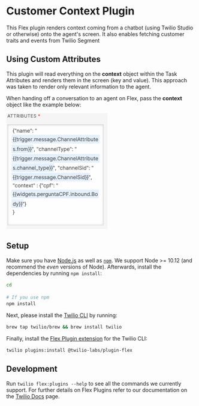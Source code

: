 # Customer Context Plugin

This Flex plugin renders context coming from a chatbot (using Twilio Studio or otherwise) onto the agent's screen. It also enables fetching customer traits and events from Twilio Segment

## Using Custom Attributes

This plugin will read everything on the **context** object within the Task Attributes and renders them in the screen (key and value). This approach was taken to render only relevant information to the agent.

When handing off a conversation to an agent on Flex, pass the **context** object like the example below:

![setup](screenshots/setup.png)

## Setup

Make sure you have [Node.js](https://nodejs.org) as well as [`npm`](https://npmjs.com). We support Node >= 10.12 (and recommend the _even_ versions of Node). Afterwards, install the dependencies by running `npm install`:

```bash
cd 

# If you use npm
npm install
```

Next, please install the [Twilio CLI](https://www.twilio.com/docs/twilio-cli/quickstart) by running:

```bash
brew tap twilio/brew && brew install twilio
```

Finally, install the [Flex Plugin extension](https://github.com/twilio-labs/plugin-flex/tree/v1-beta) for the Twilio CLI:

```bash
twilio plugins:install @twilio-labs/plugin-flex
```

## Development

Run `twilio flex:plugins --help` to see all the commands we currently support. For further details on Flex Plugins refer to our documentation on the [Twilio Docs](https://www.twilio.com/docs/flex/developer/plugins/cli) page.

